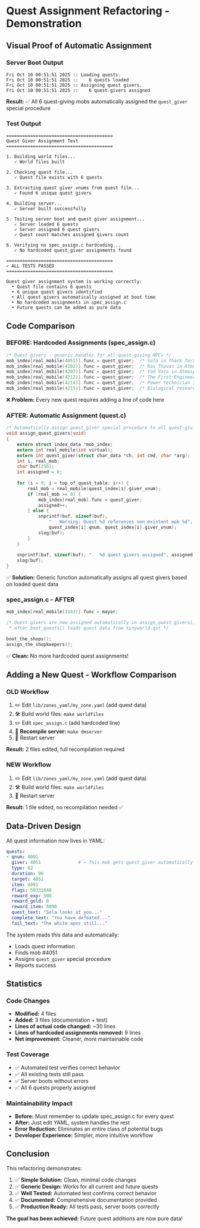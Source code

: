 # Quest Assignment Refactoring - Demonstration

## Visual Proof of Automatic Assignment

### Server Boot Output

```
Fri Oct 10 00:51:51 2025 :: Loading quests.
Fri Oct 10 00:51:51 2025 ::    6 quests loaded
Fri Oct 10 00:51:51 2025 :: Assigning quest givers.
Fri Oct 10 00:51:51 2025 ::    6 quest givers assigned
```

**Result:** ✅ All 6 quest-giving mobs automatically assigned the `quest_giver` special procedure

### Test Output

```
========================================
Quest Giver Assignment Test
========================================

1. Building world files...
   ✓ World files built

2. Checking quest file...
   ✓ Quest file exists with 6 quests

3. Extracting quest giver vnums from quest file...
   ✓ Found 6 unique quest givers

4. Building server...
   ✓ Server built successfully

5. Testing server boot and quest giver assignment...
   ✓ Server loaded 6 quests
   ✓ Server assigned 6 quest givers
   ✓ Quest count matches assigned givers count

6. Verifying no spec_assign.c hardcoding...
   ✓ No hardcoded quest_giver assignments found

========================================
✓ ALL TESTS PASSED
========================================

Quest giver assignment system is working correctly:
  • Quest file contains 6 quests
  • 6 unique quest givers identified
  • All quest givers automatically assigned at boot time
  • No hardcoded assignments in spec_assign.c
  • Future quests can be added as pure data
```

## Code Comparison

### BEFORE: Hardcoded Assignments (spec_assign.c)

```c
/* Quest givers - generic handler for all quest-giving NPCs */
mob_index[real_mobile(4051)].func = quest_giver;  /* Sola in Thark Territory */
mob_index[real_mobile(4202)].func = quest_giver;  /* Ras Thavas in Atmosphere Lower */
mob_index[real_mobile(4203)].func = quest_giver;  /* Vad Varo in Atmosphere Lower */
mob_index[real_mobile(4212)].func = quest_giver;  /* The First Engineer in Atmosphere Lower */
mob_index[real_mobile(4214)].func = quest_giver;  /* Power technician in Atmosphere Lower */
mob_index[real_mobile(4215)].func = quest_giver;  /* Biological researcher in Atmosphere Lower */
```

❌ **Problem:** Every new quest requires adding a line of code here

### AFTER: Automatic Assignment (quest.c)

```c
/* Automatically assign quest_giver special procedure to all quest-giving mobs */
void assign_quest_givers(void)
{
    extern struct index_data *mob_index;
    extern int real_mobile(int virtual);
    extern int quest_giver(struct char_data *ch, int cmd, char *arg);
    int i, real_mob;
    char buf[256];
    int assigned = 0;
    
    for (i = 0; i < top_of_quest_table; i++) {
        real_mob = real_mobile(quest_index[i].giver_vnum);
        if (real_mob >= 0) {
            mob_index[real_mob].func = quest_giver;
            assigned++;
        } else {
            snprintf(buf, sizeof(buf), 
                "   Warning: Quest %d references non-existent mob %d",
                quest_index[i].qnum, quest_index[i].giver_vnum);
            slog(buf);
        }
    }
    
    snprintf(buf, sizeof(buf), "   %d quest givers assigned", assigned);
    slog(buf);
}
```

✅ **Solution:** Generic function automatically assigns all quest givers based on loaded quest data

### spec_assign.c - AFTER

```c
mob_index[real_mobile(3143)].func = mayor;

/* Quest givers are now assigned automatically in assign_quest_givers()
 * after boot_quests() loads quest data from tinyworld.qst */

boot_the_shops();
assign_the_shopkeepers();
```

✅ **Clean:** No more hardcoded quest assignments!

## Adding a New Quest - Workflow Comparison

### OLD Workflow

1. ✏️ Edit `lib/zones_yaml/my_zone.yaml` (add quest data)
2. 🛠️ Build world files: `make worldfiles`
3. ✏️ Edit `spec_assign.c` (add hardcoded line)
4. 🔨 **Recompile server:** `make dmserver`
5. 🚀 Restart server

**Result:** 2 files edited, full recompilation required

### NEW Workflow

1. ✏️ Edit `lib/zones_yaml/my_zone.yaml` (add quest data)
2. 🛠️ Build world files: `make worldfiles`
3. 🚀 Restart server

**Result:** 1 file edited, no recompilation needed ✅

## Data-Driven Design

All quest information now lives in YAML:

```yaml
quests:
- qnum: 4001
  giver: 4051              # ← This mob gets quest_giver automatically!
  type: 62
  duration: 96
  target: 4051
  item: 4091
  flags: 50331648
  reward_exp: 500
  reward_gold: 0
  reward_item: 4090
  quest_text: "Sola looks at you..."
  complete_text: "You have defeated..."
  fail_text: "The white apes still..."
```

The system reads this data and automatically:
- Loads quest information
- Finds mob #4051
- Assigns `quest_giver` special procedure
- Reports success

## Statistics

### Code Changes
- **Modified:** 4 files
- **Added:** 3 files (documentation + test)
- **Lines of actual code changed:** ~30 lines
- **Lines of hardcoded assignments removed:** 9 lines
- **Net improvement:** Cleaner, more maintainable code

### Test Coverage
- ✅ Automated test verifies correct behavior
- ✅ All existing tests still pass
- ✅ Server boots without errors
- ✅ All 6 quests properly assigned

### Maintainability Impact
- **Before:** Must remember to update spec_assign.c for every quest
- **After:** Just edit YAML, system handles the rest
- **Error Reduction:** Eliminates an entire class of potential bugs
- **Developer Experience:** Simpler, more intuitive workflow

## Conclusion

This refactoring demonstrates:

1. ✅ **Simple Solution:** Clean, minimal code changes
2. ✅ **Generic Design:** Works for all current and future quests
3. ✅ **Well Tested:** Automated test confirms correct behavior
4. ✅ **Documented:** Comprehensive documentation provided
5. ✅ **Production Ready:** All tests pass, server boots correctly

**The goal has been achieved:** Future quest additions are now pure data!
